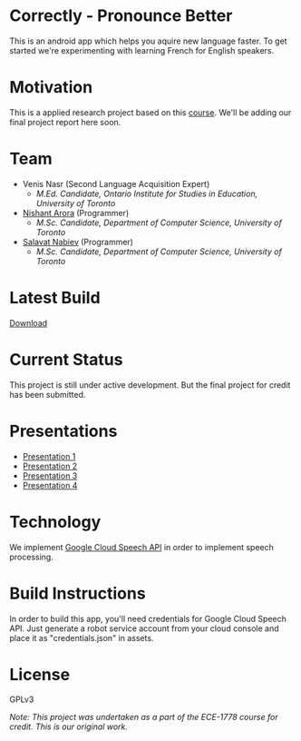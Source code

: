 # Correctly - Pronounce Better
This is an android app which helps you aquire new language faster. To get started we're experimenting with learning French for English speakers.

# Motivation
This is a applied research project based on this [course](http://www.eecg.utoronto.ca/~jayar/ece1778/project.html). We'll be adding our final project report here soon.

# Team

- Venis Nasr (Second Language Acquisition Expert)
    - *M.Ed. Candidate, Ontario Institute for Studies in Education, University of Toronto*
- [Nishant Arora](https://github.com/whizzzkid) (Programmer)
    - *M.Sc. Candidate, Department of Computer Science, University of Toronto*
- [Salavat Nabiev](https://github.com/nsalavat) (Programmer)
    - *M.Sc. Candidate, Department of Computer Science, University of Toronto*

# Latest Build
[Download](https://drive.google.com/open?id=0B8aL47pGgBVeOVgxSFhFMG1Oejg)

# Current Status
This project is still under active development. But the final project for credit has been submitted.

# Presentations

- [Presentation 1](https://docs.google.com/presentation/d/1FcFCcLUMelvFfWhIgT3BNYlg-WuWtnDY1l14KXD3Q-g/edit?usp=sharing)
- [Presentation 2](https://docs.google.com/presentation/d/1hzztYr7Eaot9a8qAILh6j6wp3vZrfHoa42_KUoHZIhU/edit?usp=sharing)
- [Presentation 3](https://docs.google.com/presentation/d/1wYDD16sWBJ4KsZ0CPnTMIXeYvpR5oexMK12qxDm4qYA/edit?usp=sharing)
- [Presentation 4](https://docs.google.com/presentation/d/1LRfPNYHnUnNReZltFZOeXqSypyOyGumPpLMVYJVD2mw/edit?usp=sharing)

# Technology
We implement [Google Cloud Speech API](https://cloud.google.com/speech/docs/) in order to implement speech processing.

# Build Instructions
In order to build this app, you'll need credentials for Google Cloud Speech API. Just generate a robot service account from your cloud console and place it as "credentials.json" in assets.

# License
GPLv3

*Note: This project was undertaken as a part of the ECE-1778 course for credit. This is our original work.*
